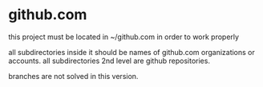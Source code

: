 # github.com

this project must be located in ~/github.com in order to work properly

all subdirectories inside it should be names of github.com organizations or accounts.
all subdirectories 2nd level are github repositories. 

branches are not solved in this version.
